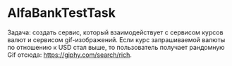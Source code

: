 # AlfaBankTestTask

Задача: создать сервис, который взаимодействует с сервисом курсов валют и сервисом gif-изображений. Если курс запрашиваемой валюты по отношению к USD стал выше, то пользователь получает рандомную Gif отсюда: https://giphy.com/search/rich. 
